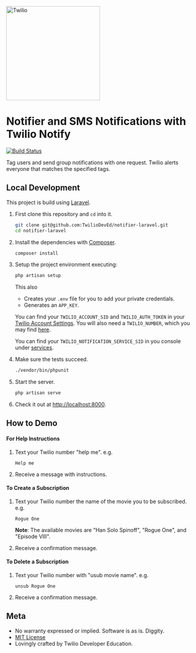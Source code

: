 <a href="https://www.twilio.com">
  <img src="https://static0.twilio.com/marketing/bundles/marketing/img/logos/wordmark-red.svg" alt="Twilio" width="250" />
</a>

# Notifier and SMS Notifications with Twilio Notify

[![Build Status](https://travis-ci.org/TwilioDevEd/notifier-laravel.svg?branch=master)](https://travis-ci.org/TwilioDevEd/notifier-laravel)

Tag users and send group notifications with one request. Twilio alerts everyone
that matches the specified tags.

## Local Development

This project is build using [Laravel](https://laravel.com).

1. First clone this repository and `cd` into it.

   ```bash
   git clone git@github.com:TwilioDevEd/notifier-laravel.git
   cd notifier-laravel
   ```

1. Install the dependencies with [Composer](https://getcomposer.org/).

   ```bash
   composer install
   ```
   
1. Setup the project environment executing:

   ```bash
   php artisan setup
   ```     
   
   This also
   * Creates your `.env` file for you to add your private credentials.
   * Generates an `APP_KEY`.
   
   You can find your `TWILIO_ACCOUNT_SID` and `TWILIO_AUTH_TOKEN` in your
   [Twilio Account Settings](https://www.twilio.com/user/account/settings).
   You will also need a `TWILIO_NUMBER`, which you may find [here](https://www.twilio.com/user/account/phone-numbers/incoming).

   You can find your `TWILIO_NOTIFICATION_SERVICE_SID` in you console under
   [services](https://www.twilio.com/console/notify/services).
   
1. Make sure the tests succeed.

   ```bash
   ./vendor/bin/phpunit
   ```

1. Start the server.

   ```bash
   php artisan serve
   ```

1. Check it out at [http://localhost:8000](http://localhost:8000).

## How to Demo

#### For Help Instructions

1. Text your Twilio number "help me". e.g.

   ```
   Help me
   ```

1. Receive a message with instructions.

#### To Create a Subscription

1. Text your Twilio number the name of the movie you to be subscribed. e.g.

   ```
   Rogue One
   ```

   **Note**: The available movies are "Han Solo Spinoff", "Rogue One", and "Episode VIII".

1. Receive a confirmation message.

#### To Delete a Subscription

1. Text your Twilio number with "usub movie name". e.g.

   ```
   unsub Rogue One
   ```

1. Receive a confirmation message.

## Meta

* No warranty expressed or implied. Software is as is. Diggity.
* [MIT License](http://www.opensource.org/licenses/mit-license.html)
* Lovingly crafted by Twilio Developer Education.